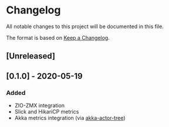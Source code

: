 # Changelog
All notable changes to this project will be documented in this file.

The format is based on [Keep a Changelog](https://keepachangelog.com/en/1.0.0/).

## [Unreleased]

## [0.1.0] - 2020-05-19
### Added
- ZIO-ZMX integration
- Slick and HikariCP metrics
- Akka metrics integration (via [akka-actor-tree](https://github.com/ScalaConsultants/akka-actor-tree))

